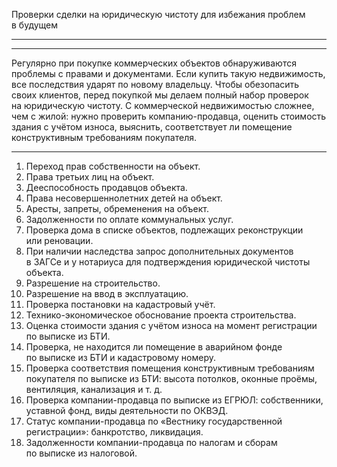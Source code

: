 Проверки сделки на&nbsp;юридическую чистоту для&nbsp;избежания проблем в&nbsp;будущем

----



----

Регулярно при&nbsp;покупке коммерческих объектов обнаруживаются проблемы с&nbsp;правами и&nbsp;документами. Если купить такую недвижимость, все&nbsp;последствия ударят по&nbsp;новому владельцу. Чтобы обезопасить своих клиентов, перед покупкой мы&nbsp;делаем полный набор проверок на&nbsp;юридическую чистоту. С&nbsp;коммерческой недвижимостью сложнее, чем с&nbsp;жилой: нужно проверить компанию-продавца, оценить стоимость здания с&nbsp;учётом износа, выяснить, соответствует&nbsp;ли помещение конструктивным требованиям покупателя.

----

1. Переход прав собственности на&nbsp;объект.
2. Права третьих лиц на&nbsp;объект.
3. Дееспособность продавцов объекта.
4. Права несовершеннолетних детей на&nbsp;объект.
5. Аресты, запреты, обременения на&nbsp;объект.
6. Задолженности по&nbsp;оплате коммунальных услуг.
7. Проверка дома в&nbsp;списке объектов, подлежащих реконструкции или&nbsp;реновации.
8. При&nbsp;наличии наследства запрос дополнительных документов в&nbsp;ЗАГСе и&nbsp;у&nbsp;нотариуса для&nbsp;подтверждения юридической чистоты объекта.
9. Разрешение на&nbsp;строительство.
10. Разрешение на&nbsp;ввод в&nbsp;эксплуатацию.
11. Проверка постановки на&nbsp;кадастровый учёт.
12. Технико-экономическое обоснование проекта строительства.
13. Оценка стоимости здания с&nbsp;учётом износа на&nbsp;момент регистрации по&nbsp;выписке из&nbsp;БТИ.
14. Проверка, не&nbsp;находится&nbsp;ли помещение в&nbsp;аварийном фонде по&nbsp;выписке из&nbsp;БТИ и&nbsp;кадастровому номеру.
15. Проверка соответствия помещения конструктивным требованиям покупателя по&nbsp;выписке из&nbsp;БТИ: высота потолков, оконные проёмы, вентиляция, канализация и&nbsp;т.&nbsp;д.
16. Проверка компании-продавца по&nbsp;выписке из&nbsp;ЕГРЮЛ: собственники, уставной фонд, виды деятельности по&nbsp;ОКВЭД.
17. Статус компании-продавца по&nbsp;«Вестнику государственной регистрации»: банкротство, ликвидация.
18. Задолженности компании-продавца по&nbsp;налогам и&nbsp;сборам по&nbsp;выписке из&nbsp;налоговой.